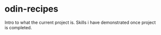 # odin-recipes
Intro to what the current project is.
Skills i have demonstrated once project is completed.